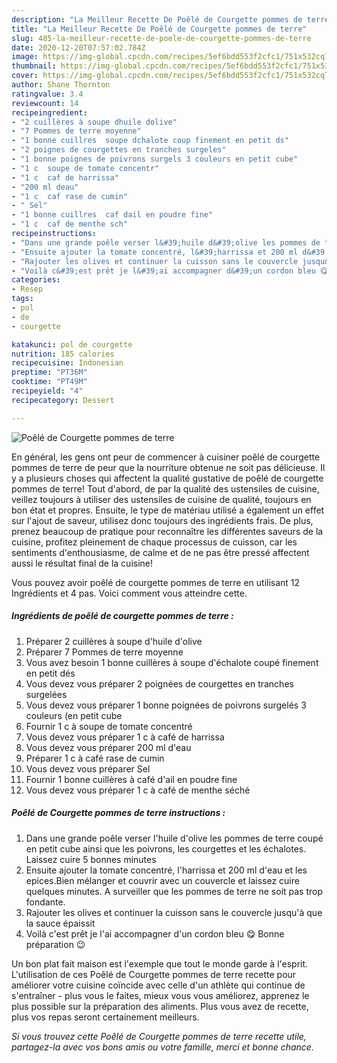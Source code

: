 ```yaml
---
description: "La Meilleur Recette De Poêlé de Courgette pommes de terre"
title: "La Meilleur Recette De Poêlé de Courgette pommes de terre"
slug: 485-la-meilleur-recette-de-poele-de-courgette-pommes-de-terre
date: 2020-12-20T07:57:02.784Z
image: https://img-global.cpcdn.com/recipes/5ef6bdd553f2cfc1/751x532cq70/poele-de-courgette-pommes-de-terre-photo-principale-de-la-recette.jpg
thumbnail: https://img-global.cpcdn.com/recipes/5ef6bdd553f2cfc1/751x532cq70/poele-de-courgette-pommes-de-terre-photo-principale-de-la-recette.jpg
cover: https://img-global.cpcdn.com/recipes/5ef6bdd553f2cfc1/751x532cq70/poele-de-courgette-pommes-de-terre-photo-principale-de-la-recette.jpg
author: Shane Thornton
ratingvalue: 3.4
reviewcount: 14
recipeingredient:
- "2 cuillères à soupe dhuile dolive"
- "7 Pommes de terre moyenne"
- "1 bonne cuillres  soupe dchalote coup finement en petit ds"
- "2 poignes de courgettes en tranches surgeles"
- "1 bonne poignes de poivrons surgels 3 couleurs en petit cube"
- "1 c  soupe de tomate concentr"
- "1 c  caf de harrissa"
- "200 ml deau"
- "1 c  caf rase de cumin"
- " Sel"
- "1 bonne cuillres  caf dail en poudre fine"
- "1 c  caf de menthe sch"
recipeinstructions:
- "Dans une grande poêle verser l&#39;huile d&#39;olive les pommes de terre coupé en petit cube ainsi que les poivrons, les courgettes et les échalotes. Laissez cuire 5 bonnes minutes"
- "Ensuite ajouter la tomate concentré, l&#39;harrissa et 200 ml d&#39;eau et les epices.Bien mélanger et couvrir avec un couvercle et laissez cuire quelques minutes. A surveiller que les pommes de terre ne soit pas trop fondante."
- "Rajouter les olives et continuer la cuisson sans le couvercle jusqu&#39;à que la sauce épaissit"
- "Voilà c&#39;est prêt je l&#39;ai accompagner d&#39;un cordon bleu 😋 Bonne préparation 😉"
categories:
- Resep
tags:
- pol
- de
- courgette

katakunci: pol de courgette 
nutrition: 185 calories
recipecuisine: Indonesian
preptime: "PT36M"
cooktime: "PT49M"
recipeyield: "4"
recipecategory: Dessert

---
```



![Poêlé de Courgette pommes de terre](https://img-global.cpcdn.com/recipes/5ef6bdd553f2cfc1/751x532cq70/poele-de-courgette-pommes-de-terre-photo-principale-de-la-recette.jpg)

En général, les gens ont peur de commencer à cuisiner poêlé de courgette pommes de terre de peur que la nourriture obtenue ne soit pas délicieuse. Il y a plusieurs choses qui affectent la qualité gustative de poêlé de courgette pommes de terre! Tout d'abord, de par la qualité des ustensiles de cuisine, veillez toujours à utiliser des ustensiles de cuisine de qualité, toujours en bon état et propres. Ensuite, le type de matériau utilisé a également un effet sur l'ajout de saveur, utilisez donc toujours des ingrédients frais. De plus, prenez beaucoup de pratique pour reconnaître les différentes saveurs de la cuisine, profitez pleinement de chaque processus de cuisson, car les sentiments d'enthousiasme, de calme et de ne pas être pressé affectent aussi le résultat final de la cuisine!

<!--inarticleads1-->

Vous pouvez avoir poêlé de courgette pommes de terre en utilisant 12 Ingrédients et 4 pas. Voici comment vous atteindre cette.

##### Ingrédients de poêlé de courgette pommes de terre :

1. Préparer 2 cuillères à soupe d&#39;huile d&#39;olive
1. Préparer 7 Pommes de terre moyenne
1. Vous avez besoin 1 bonne cuillères à soupe d&#39;échalote coupé finement en petit dés
1. Vous devez vous préparer 2 poignées de courgettes en tranches surgelées
1. Vous devez vous préparer 1 bonne poignées de poivrons surgelés 3 couleurs (en petit cube
1. Fournir 1 c à soupe de tomate concentré
1. Vous devez vous préparer 1 c à café de harrissa
1. Vous devez vous préparer 200 ml d&#39;eau
1. Préparer 1 c à café rase de cumin
1. Vous devez vous préparer  Sel
1. Fournir 1 bonne cuillères à café d&#39;ail en poudre fine
1. Vous devez vous préparer 1 c à café de menthe séché




<!--inarticleads2-->

##### Poêlé de Courgette pommes de terre instructions :

1. Dans une grande poêle verser l&#39;huile d&#39;olive les pommes de terre coupé en petit cube ainsi que les poivrons, les courgettes et les échalotes. Laissez cuire 5 bonnes minutes
1. Ensuite ajouter la tomate concentré, l&#39;harrissa et 200 ml d&#39;eau et les epices.Bien mélanger et couvrir avec un couvercle et laissez cuire quelques minutes. A surveiller que les pommes de terre ne soit pas trop fondante.
1. Rajouter les olives et continuer la cuisson sans le couvercle jusqu&#39;à que la sauce épaissit
1. Voilà c&#39;est prêt je l&#39;ai accompagner d&#39;un cordon bleu 😋 Bonne préparation 😉




<!--inarticleads1-->

<p>
Un bon plat fait maison est l'exemple que tout le monde garde à l'esprit. L'utilisation de ces Poêlé de Courgette pommes de terre recette pour améliorer votre cuisine coïncide avec celle d'un athlète qui continue de s'entraîner - plus vous le faites, mieux vous vous améliorez, apprenez le plus possible sur la préparation des aliments. Plus vous avez de recette, plus vos repas seront certainement meilleurs.
</p>

<p>
<i>Si vous trouvez cette Poêlé de Courgette pommes de terre recette utile, partagez-la avec vos bons amis ou votre famille, merci et bonne chance.</i>
</p>
